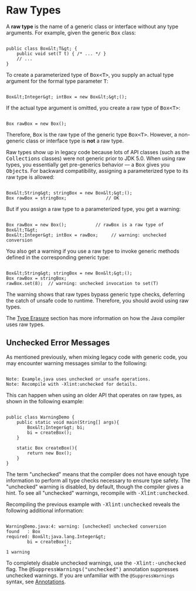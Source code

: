 
# Raw Types


A **raw type** is the name of a generic class or interface without any type arguments. For example, given the generic <tt>Box</tt> class:

```

public class Box&lt;T&gt; {
    public void set(T t) { /* ... */ }
    // ...
}

```


To create a parameterized type of <tt>Box&lt;T&gt;</tt>, you supply an actual type argument for the formal type parameter <tt>T</tt>:

```

Box&lt;Integer&gt; intBox = new Box&lt;&gt;();

```


If the actual type argument is omitted, you create a raw type of <tt>Box&lt;T&gt;</tt>:

```

Box rawBox = new Box();

```


Therefore, <tt>Box</tt> is the raw type of the generic type <tt>Box&lt;T&gt;</tt>. However, a non-generic class or interface type is **not** a raw type.


Raw types show up in legacy code because lots of API classes (such as the <tt>Collections</tt> classes) were not generic prior to JDK 5.0. When using raw types, you essentially get pre-generics behavior &#8212; a <tt>Box</tt> gives you <tt>Object</tt>s.  For backward compatibility, assigning a parameterized type to its raw type is allowed:

```

Box&lt;String&gt; stringBox = new Box&lt;&gt;();
Box rawBox = stringBox;               // OK

```


But if you assign a raw type to a parameterized type, you get a warning:

```

Box rawBox = new Box();           // rawBox is a raw type of Box&lt;T&gt;
Box&lt;Integer&gt; intBox = rawBox;     // warning: unchecked conversion

```


You also get a warning if you use a raw type to invoke generic methods defined in the corresponding generic type:

```

Box&lt;String&gt; stringBox = new Box&lt;&gt;();
Box rawBox = stringBox;
rawBox.set(8);  // warning: unchecked invocation to set(T)

```


The warning shows that raw types bypass generic type checks, deferring the catch of unsafe code to runtime. Therefore, you should avoid using raw types.


The
[Type Erasure](erasure.html) section has more information on how the Java compiler uses raw types.

## Unchecked Error Messages


As mentioned previously, when mixing legacy code with generic code, you may encounter warning messages similar to the following:

```

Note: Example.java uses unchecked or unsafe operations.
Note: Recompile with -Xlint:unchecked for details.

```


This can happen when using an older API that operates on raw types, as shown in the following example:

```

public class WarningDemo {
    public static void main(String[] args){
        Box&lt;Integer&gt; bi;
        bi = createBox();
    }

    static Box createBox(){
        return new Box();
    }
}

```


The term "unchecked" means that the compiler does not have enough type information to perform all type checks necessary to ensure type safety. The "unchecked" warning is disabled, by default, though the compiler gives a hint. To see all "unchecked" warnings, recompile with <tt>-Xlint:unchecked</tt>.


Recompiling the previous example with <tt>-Xlint:unchecked</tt> reveals the following additional information:

```

WarningDemo.java:4: warning: [unchecked] unchecked conversion
found   : Box
required: Box&lt;java.lang.Integer&gt;
        bi = createBox();
                      ^
1 warning

```


To completely disable unchecked warnings, use the <tt>-Xlint:-unchecked</tt> flag. The <tt>@SuppressWarnings("unchecked")</tt> annotation suppresses unchecked warnings.  If you are unfamiliar with the `@SuppressWarnings` syntax, see
[Annotations](../../java/annotations/index.html).
